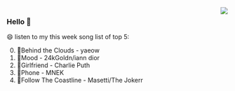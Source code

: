 <img align="right"  src="https://github-readme-stats.vercel.app/api/top-langs/?username=sohyunQVQ" />

### Hello 👋

😄 listen to my this week song list of top 5:

0. 🌈Behind the Clouds - yaeow
1. 🌈Mood - 24kGoldn/iann dior
2. 🌈Girlfriend - Charlie Puth
3. 🌈Phone - MNEK
4. 🌈Follow The Coastline - Masetti/The Jokerr

